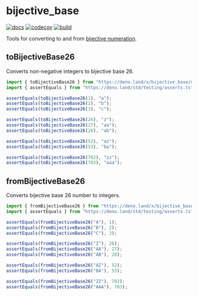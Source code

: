 # bijective_base

[![docs](https://doc.deno.land/badge.svg)](https://doc.deno.land/https/deno.land/x/bijective_base/mod.ts)
[![codecov](https://codecov.io/gh/N8Brooks/bijective_base/branch/main/graph/badge.svg?token=ZU38QLNOCG)](https://codecov.io/gh/N8Brooks/bijective_base)
[![build](https://github.com/N8Brooks/bijective_base/actions/workflows/ci.yaml/badge.svg)](https://github.com/N8Brooks/bijective_base/actions/workflows/ci.yaml)

Tools for converting to and from
[bijective numeration](https://en.wikipedia.org/wiki/Bijective_numeration).

## toBijectiveBase26

Converts non-negative integers to bijective base 26.

```ts
import { toBijectiveBase26 } from "https://deno.land/x/bijective_base/mod.ts";
import { assertEquals } from "https://deno.land/std/testing/asserts.ts";

assertEquals(toBijectiveBase26(1), "a");
assertEquals(toBijectiveBase26(2), "b");
assertEquals(toBijectiveBase26(3), "c");

assertEquals(toBijectiveBase26(26), "z");
assertEquals(toBijectiveBase26(27), "aa");
assertEquals(toBijectiveBase26(28), "ab");

assertEquals(toBijectiveBase26(52), "az");
assertEquals(toBijectiveBase26(53), "ba");

assertEquals(toBijectiveBase26(702), "zz");
assertEquals(toBijectiveBase26(703), "aaa");
```

## fromBijectiveBase26

Converts bijective base 26 number to integers.

```ts
import { fromBijectiveBase26 } from "https://deno.land/x/bijective_base/mod.ts";
import { assertEquals } from "https://deno.land/std/testing/asserts.ts";

assertEquals(fromBijectiveBase26("A"), 1);
assertEquals(fromBijectiveBase26("B"), 2);
assertEquals(fromBijectiveBase26("C"), 3);

assertEquals(fromBijectiveBase26("Z"), 26);
assertEquals(fromBijectiveBase26("AA"), 27);
assertEquals(fromBijectiveBase26("AB"), 28);

assertEquals(fromBijectiveBase26("AZ"), 52);
assertEquals(fromBijectiveBase26("BA"), 53);

assertEquals(fromBijectiveBase26("ZZ"), 702);
assertEquals(fromBijectiveBase26("AAA"), 703);
```
